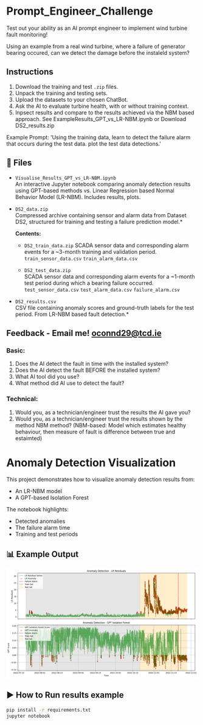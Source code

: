 # Prompt_Engineer_Challenge
Test out your ability as an AI prompt engineer to implement wind turbine fault monitoring!

Using an example from a real wind turbine, where a failure of generator bearing occured, can we detect the damage before the instaleld system?

## Instructions

1. Download the training and test `.zip` files. 
2. Unpack the training and testing sets.
3. Upload the datasets to your chosen ChatBot.
4. Ask the AI to evaluate turbine health, with or without training context. 
5. Inpsect results and compare to the results achieved via the NBM based approach. See ExampleResults_GPT_vs_LR-NBM.ipynb or Download DS2_results.zip


Example Prompt:
'Using the training data, learn to detect the failure alarm that occurs during the test data. plot the test data detections.'

## 📁 Files

- `Visualise_Results_GPT_vs_LR-NBM.ipynb`  
  An interactive Jupyter notebook comparing anomaly detection results using GPT-based methods vs. Linear Regression based Normal Behavior Model (LR-NBM). Includes results, plots. 

- `DS2_data.zip`  
  Compressed archive containing sensor and alarm data from Dataset DS2, structured for training and testing a failure prediction model.*

  **Contents:**
  - `DS2_train_data.zip`
    SCADA sensor data and corresponding alarm events for a ~3-month training and validation period.  
    `train_sensor_data.csv`
    `train_alarm_data.csv`
    
  - `DS2_test_data.zip`  
    SCADA sensor data and corresponding alarm events for a ~1-month test period during which a bearing failure occurred.  
    `test_sensor_data.csv`
    `test_alarm_data.csv` 
    `failure_alarm.csv`

- `DS2_results.csv`  
  CSV file containing anomaly scores and ground-truth labels for the test period. From LR-NBM based fault detection.*

  
## Feedback - Email me! oconnd29@tcd.ie
### Basic:
1. Does the AI detect the fault in time with the installed system?
2. Does the AI detect the fault BEFORE the installed system?
3. What AI tool did you use?
4. What method did AI use to detect the fault?
### Technical:
1. Would you, as a technician/engineer trust the results the AI gave you?
2. Would you, as a technician/engineer trust the results shown by the method NBM method? (NBM-based: Model which estimates healthy behaviour, then measure of fault is difference between true and estaimted) 

# Anomaly Detection Visualization

This project demonstrates how to visualize anomaly detection results from:
- An LR-NBM model
- A GPT-based Isolation Forest

The notebook highlights:
- Detected anomalies
- The failure alarm time
- Training and test periods

## 📊 Example Output

![example-plot](results_comparison.png)


## ▶️ How to Run results example

```bash
pip install -r requirements.txt
jupyter notebook
